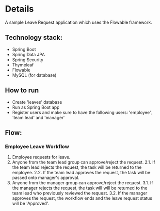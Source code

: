 # Details
A sample Leave Request application which uses the Flowable framework.

## Technology stack:
* Spring Boot
* Spring Data JPA
* Spring Security
* Thymeleaf
* Flowable
* MySQL (for database)

## How to run
* Create 'leaves' database
* Run as Spring Boot app
* Register users and make sure to have the following users: 'employee', 'team lead' and 'manager'

## Flow:
### Employee Leave Workflow
1. Employee requests for leave.
2. Anyone from the team lead group can approve/reject the request.
2.1. If the team lead rejects the request, the task will be returned to the employee.
2.2. If the team lead approves the request, the task will be passed onto manager's approval.
3. Anyone from the manager group can approve/reject the request.
3.1. If the manager rejects the request, the task will will be returned to the team lead who previously reviewed the request.
3.2. If the manager approves the request, the workflow ends and the leave request status will be 'Approved'.